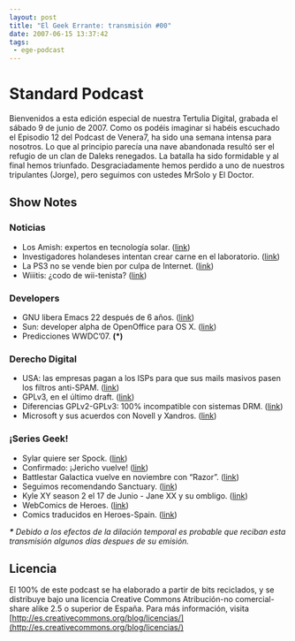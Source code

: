 ```yaml
---
layout: post
title: "El Geek Errante: transmisión #00"
date: 2007-06-15 13:37:42
tags:
 - ege-podcast
---
```


# Standard Podcast
Bienvenidos a esta edición especial de nuestra Tertulia Digital, grabada el sábado 9 de junio de 2007. Como os podéis imaginar si habéis escuchado el Episodio 12 del Podcast de Venera7, ha sido una semana intensa para nosotros. Lo que al principio parecía una nave abandonada resultó ser el refugio de un clan de Daleks renegados. La batalla ha sido formidable y al final hemos triunfado. Desgraciadamente hemos perdido a uno de nuestros tripulantes (Jorge), pero seguimos con ustedes MrSolo y El Doctor.

## Show Notes

### Noticias
- Los Amish: expertos en tecnología solar. ([link](https://www.newscientist.com/blog/environment/2007/06/amish-are-surprise-embracers-of-solar.html))
- Investigadores holandeses intentan crear carne en el laboratorio. ([link](http://www.dvorak.org/blog/2007/06/04/dutch-scientists-growing-meat-in-labs-bypassing-actual-animals/))
- La PS3 no se vende bien por culpa de Internet. ([link](http://www.20minutos.es/noticia/238037/0/playstation/ventas/internet/))
- Wiiitis: ¿codo de wii-tenista? ([link](http://www.reuters.com/article/us-wii-elbow-idUSN0616721120070606))

### Developers
- GNU libera Emacs 22 después de 6 años. ([link](https://slashdot.org/story/07/06/04/2113201/gnu-coughs-up-emacs-22-after-six-year-wait))
- Sun: developer alpha de OpenOffice para OS X. ([link](https://tech.slashdot.org/story/07/06/05/1152256/openofficeorg-for-mac-os-x-alpha-released))
- Predicciones WWDC’07. **(\*)**

### Derecho Digital
- USA: las empresas pagan a los ISPs para que sus mails masivos pasen los filtros anti-SPAM. ([link](https://slashdot.org/story/07/06/09/199259/isps-starting-to-charge-for-guaranteed-email-delivery))
- GPLv3, en el último draft. ([link](https://news.slashdot.org/story/07/06/01/055243/fsf-releases-fourth-and-final-draft-of-gplv3))
- Diferencias GPLv2-GPLv3: 100% incompatible con sistemas DRM. ([link](https://news.slashdot.org/story/07/06/02/2219230/tivo-says-it-could-suffer-under-gplv3))
- Microsoft y sus acuerdos con Novell y Xandros. ([link](http://web.archive.org/web/20071010071025/http://news.zdnet.com/2100-3513_22-6188254.html))

### ¡Series Geek!
- Sylar quiere ser Spock. ([link](http://www.sliceofscifi.com/2007/06/02/sylar-as-spock/))
- Confirmado: ¡Jericho vuelve! ([link](http://sliceofscifi.com/2007/06/07/breaking-news-jericho-saved/))
- Battlestar Galactica vuelve en noviembre con “Razor”. ([link](http://www.sliceofscifi.com/2007/06/06/galactica-roars-toward-stunning-finale-with-a-november-2007-appetizer/))
- Seguimos recomendando Sanctuary. ([link](http://sanctuary.wikia.com/wiki/Sanctuary_For_All))
- Kyle XY season 2 el 17 de Junio - Jane XX y su ombligo. ([link](http://www.sliceofscifi.com/2007/06/10/jaimie-alexander-is-our-guest-for-slice-of-scifi-show-113/))
- WebComics de Heroes. ([link](http://web.archive.org/web/20071107060840/http://www.nbc.com/Heroes/novels/))
- Comics traducidos en Heroes-Spain. ([link](http://web.archive.org/web/20071102051002/http://www.heroes-spain.com/laserie/comics.php))

***\*** Debido a los efectos de la dilación temporal es probable que reciban esta transmisión algunos días despues de su emisión.*

## Licencia
El 100% de este podcast se ha elaborado a partir de bits reciclados, y se distribuye bajo una licencia Creative Commons Atribución-no comercial-share alike 2.5 o superior de España. Para más información, visita [http://es.creativecommons.org/blog/licencias/](http://es.creativecommons.org/blog/licencias/)

